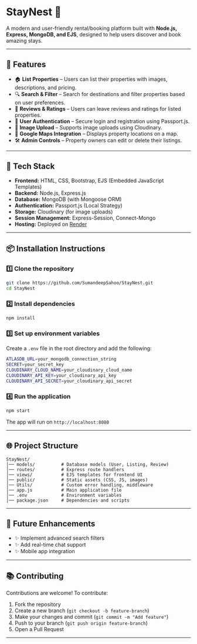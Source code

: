# StayNest 🏡  
A modern and user-friendly rental/booking platform built with **Node.js, Express, MongoDB, and EJS**, designed to help users discover and book amazing stays.

---

## 📌 Features
- 🏠 **List Properties** – Users can list their properties with images, descriptions, and pricing.
- 🔍 **Search & Filter** – Search for destinations and filter properties based on user preferences.
- 📝 **Reviews & Ratings** – Users can leave reviews and ratings for listed properties.
- 🔐 **User Authentication** – Secure login and registration using Passport.js.
- 💾 **Image Upload** – Supports image uploads using Cloudinary.
- 📍 **Google Maps Integration** – Displays property locations on a map.
- 🛠 **Admin Controls** – Property owners can edit or delete their listings.

---

## 🚀 Tech Stack
- **Frontend:** HTML, CSS, Bootstrap, EJS (Embedded JavaScript Templates)
- **Backend:** Node.js, Express.js
- **Database:** MongoDB (with Mongoose ORM)
- **Authentication:** Passport.js (Local Strategy)
- **Storage:** Cloudinary (for image uploads)
- **Session Management:** Express-Session, Connect-Mongo
- **Hosting:** Deployed on [Render](https://render.com/)

---

## 📦 Installation Instructions

### **1️⃣ Clone the repository**
```sh
git clone https://github.com/SumandeepSahoo/StayNest.git
cd StayNest
```

### **2️⃣ Install dependencies**
```sh
npm install
```

### **3️⃣ Set up environment variables**
Create a `.env` file in the root directory and add the following:
```sh
ATLASDB_URL=your_mongodb_connection_string
SECRET=your_secret_key
CLOUDINARY_CLOUD_NAME=your_cloudinary_cloud_name
CLOUDINARY_API_KEY=your_cloudinary_api_key
CLOUDINARY_API_SECRET=your_cloudinary_api_secret
```

### **4️⃣ Run the application**
```sh
npm start
```
The app will run on `http://localhost:8080`

---

## 🌐 Project Structure
```
StayNest/
│── models/          # Database models (User, Listing, Review)
│── routes/          # Express route handlers
│── views/           # EJS templates for frontend UI
│── public/          # Static assets (CSS, JS, images)
│── Utils/           # Custom error handling, middleware
│── app.js           # Main application file
│── .env             # Environment variables
│── package.json     # Dependencies and scripts
```

---

## 💪 Future Enhancements
- ✨ Implement advanced search filters
- ✨ Add real-time chat support
- ✨ Mobile app integration

---

## 📚 Contributing
Contributions are welcome! To contribute:
1. Fork the repository
2. Create a new branch (`git checkout -b feature-branch`)
3. Make your changes and commit (`git commit -m "Add feature"`)
4. Push to your branch (`git push origin feature-branch`)
5. Open a Pull Request

---
